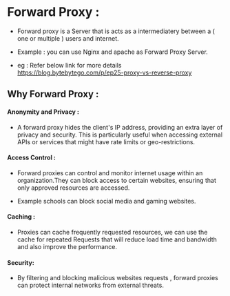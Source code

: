 # Forward Proxy :
* Forward proxy is a Server that is acts as a intermediatery between a ( one or multiple ) users and internet.

* Example : you can use Nginx and apache as Forward Proxy Server.

* eg : Refer below link for more details
  https://blog.bytebytego.com/p/ep25-proxy-vs-reverse-proxy
  
## Why Forward Proxy :

#### Anonymity and Privacy :
* A forward proxy hides the client's IP address, providing an extra layer of privacy and security.
  This is particularly useful when accessing external APIs or services that might have rate limits 
  or geo-restrictions.


#### Access Control :
* Forward proxies can control and monitor internet usage within an organization.They can block access 
  to certain websites,  ensuring that only approved resources are accessed.

* Example schools can block social media and gaming websites.


#### Caching :
* Proxies can cache frequently requested resources, we can use the cache for repeated Requests
  that will reduce load time and bandwidth and also improve the performance.
                      
#### Security:
* By filtering and blocking malicious websites requests , forward proxies can protect internal networks 
  from external threats.<br><br>

